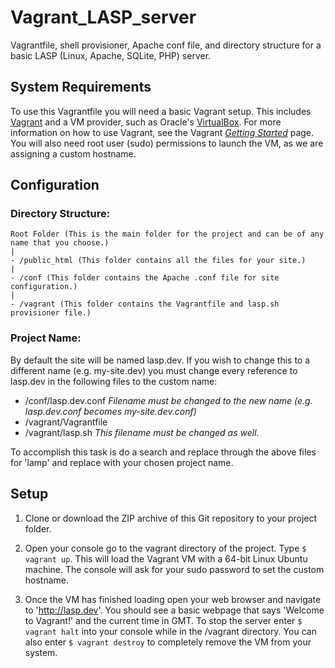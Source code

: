 # Vagrant_LASP_server
Vagrantfile, shell provisioner, Apache conf file, and directory structure for a basic LASP (Linux, Apache, SQLite, PHP) server.

## System Requirements
To use this Vagrantfile you will need a basic Vagrant setup.  This includes [Vagrant](https://www.vagrantup.com/) and a VM provider, such as Oracle's [VirtualBox](https://www.virtualbox.org).  For more information on how to use Vagrant, see the Vagrant *[Getting Started](https://docs.vagrantup.com/v2/getting-started/index.html)* page.  You will also need root user (sudo) permissions to launch the VM, as we are assigning a custom hostname.

## Configuration
### Directory Structure:
```
Root Folder (This is the main folder for the project and can be of any name that you choose.)
|
- /public_html (This folder contains all the files for your site.)
|
- /conf (This folder contains the Apache .conf file for site configuration.)
|
- /vagrant (This folder contains the Vagrantfile and lasp.sh provisioner file.)
```

### Project Name:
By default the site will be named lasp.dev.  If you wish to change this to a different name (e.g. my-site.dev) you must change every reference to lasp.dev in the following files to the custom name:
- /conf/lasp.dev.conf *Filename must be changed to the new name (e.g. lasp.dev.conf becomes my-site.dev.conf)*
- /vagrant/Vagrantfile
- /vagrant/lasp.sh *This filename must be changed as well.*

To accomplish this task is do a search and replace through the above files for 'lamp' and replace with your chosen project name.

## Setup
1. Clone or download the ZIP archive of this Git repository to your project folder.

2. Open your console go to the vagrant directory of the project.  Type `$ vagrant up`.  This will load the Vagrant VM with a 64-bit Linux Ubuntu machine.  The console will ask for your sudo password to set the custom hostname.

3. Once the VM has finished loading open your web browser and navigate to 'http://lasp.dev'.  You should see a basic webpage that says 'Welcome to Vagrant!' and the current time in GMT.  To stop the server enter `$ vagrant halt` into your console while in the /vagrant directory.  You can also enter `$ vagrant destroy` to completely remove the VM from your system.
